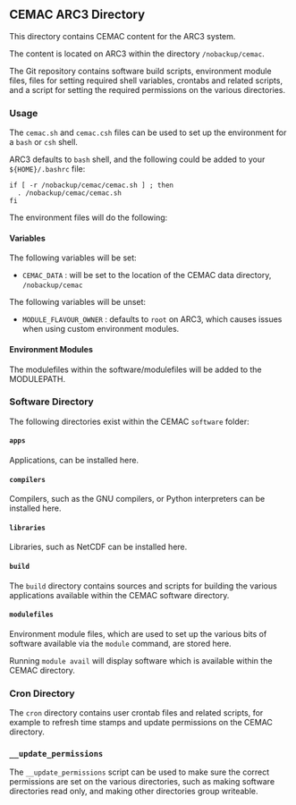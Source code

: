 ## CEMAC ARC3 Directory

This directory contains CEMAC content for the ARC3 system.

The content is located on ARC3 within the directory `/nobackup/cemac`.

The Git repository contains software build scripts, environment module files,
files for setting required shell variables, crontabs and related scripts, and a
script for setting the required permissions on the various directories.

### Usage

The `cemac.sh` and `cemac.csh` files can be used to set up the environment for
a `bash` or `csh` shell.

ARC3 defaults to `bash` shell, and the following could be added to your
`${HOME}/.bashrc` file:

```
if [ -r /nobackup/cemac/cemac.sh ] ; then
  . /nobackup/cemac/cemac.sh
fi
```

The environment files will do the following:

#### Variables

The following variables will be set:

  * `CEMAC_DATA` : will be set to the location of the CEMAC data directory,
    `/nobackup/cemac`

The following variables will be unset:

  * `MODULE_FLAVOUR_OWNER` : defaults to `root` on ARC3, which causes issues
    when using custom environment modules.

#### Environment Modules

The modulefiles within the software/modulefiles will be added to the
MODULEPATH.

### Software Directory

The following directories exist within the CEMAC `software` folder:

#### `apps`

Applications, can be installed here.

#### `compilers`

Compilers, such as the GNU compilers, or Python interpreters can be installed
here.

#### `libraries`

Libraries, such as NetCDF can be installed here.

#### `build`

The `build` directory contains sources and scripts for building the various
applications available within the CEMAC software directory.

#### `modulefiles`

Environment module files, which are used to set up the various bits of software
available via the `module` command, are stored here.

Running `module avail` will display software which is available within the
CEMAC directory.

### Cron Directory

The `cron` directory contains user crontab files and related scripts, for
example to refresh time stamps and update permissions on the CEMAC directory.

### `__update_permissions`

The `__update_permissions` script can be used to make sure the correct
permissions are set on the various directories, such as making software
directories read only, and making other directories group writeable.
